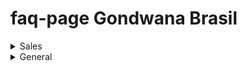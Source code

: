 # faq-page Gondwana Brasil


<details>
<summary>Sales</summary>

<details>
<summary>What products do we offer?</summary>

- Answer: We offer...
</details>

<details>
<summary>How do I generate a sales report?</summary>

- Answer: To generate a sales report, follow these steps you need to do this shit:
  
  <img src="https://raw.githubusercontent.com/LukasFlo/faq-page/main/1685108061312%20(2).jpg?token=GHSAT0AAAAAACQX6N7W2TJRD3JJ4IKTBIJIZQVFEXQ" alt="Product Image" width="400">
</details>

</details>

<details>
<summary>General</summary>

<details>
<summary>What is the company's mission?</summary>

- Answer: Our mission is to...
</details>

<details>
<summary>How do I contact HR?</summary>

- Answer: You can reach HR at...
</details>

</details>
